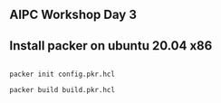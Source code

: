 ## AIPC Workshop Day 3

## Install packer on ubuntu 20.04 x86

```

```

```
packer init config.pkr.hcl
```

```
packer build build.pkr.hcl
```
